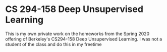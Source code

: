 # CS 294-158 Deep Unsupervised Learning

This is my own private work on the homeworks from the Spring 2020 offering of Berkeley's CS294-158 Deep Unsupervised Learning. I was not a student of the class and do this in my freetime
